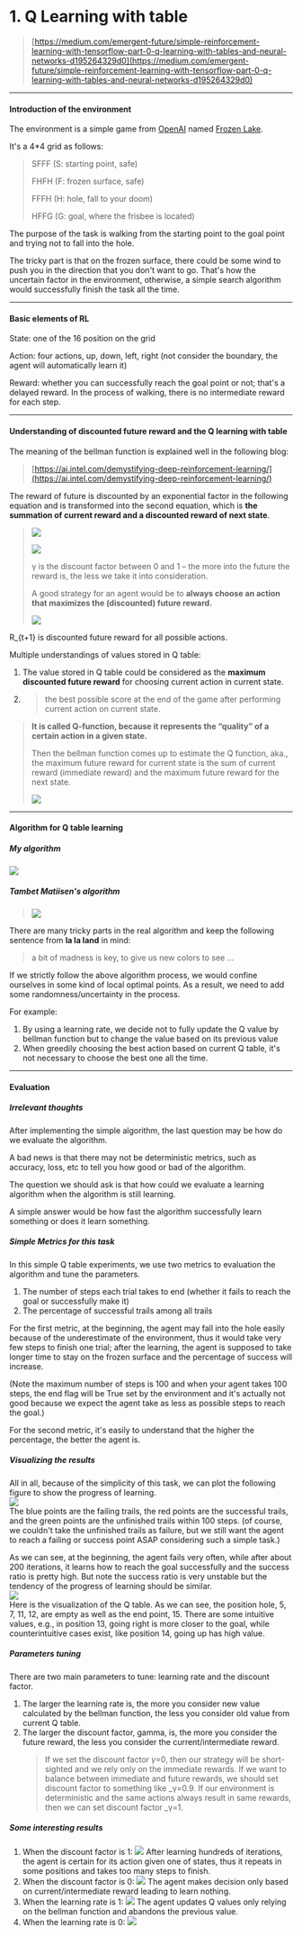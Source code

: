 # 1. Q Learning with table

> [https://medium.com/emergent-future/simple-reinforcement-learning-with-tensorflow-part-0-q-learning-with-tables-and-neural-networks-d195264329d0](https://medium.com/emergent-future/simple-reinforcement-learning-with-tensorflow-part-0-q-learning-with-tables-and-neural-networks-d195264329d0)

---

#### Introduction of the environment

The environment is a simple game from [OpenAI](https://gym.openai.com/docs/) named [Frozen Lake](https://gym.openai.com/envs/FrozenLake-v0/).

It's a 4\*4 grid as follows:

> SFFF       \(S: starting point, safe\)
>
> FHFH       \(F: frozen surface, safe\)
>
> FFFH       \(H: hole, fall to your doom\)
>
> HFFG       \(G: goal, where the frisbee is located\)

The purpose of the task is walking from the starting point to the goal point and trying not to fall into the hole.

The tricky part is that on the frozen surface, there could be some wind to push you in the direction that you don't want to go. That's how the uncertain factor in the environment, otherwise, a simple search algorithm would successfully finish the task all the time.

---

#### Basic elements of RL

State: one of the 16 position on the grid

Action: four actions, up, down, left, right \(not consider the boundary, the agent will automatically learn it\)

Reward: whether you can successfully reach the goal point or not; that's a delayed reward. In the process of walking, there is no intermediate reward for each step.

---

#### Understanding of discounted future reward and the Q learning with table

The meaning of the bellman function is explained well in the following blog:

> [https://ai.intel.com/demystifying-deep-reinforcement-learning/](https://ai.intel.com/demystifying-deep-reinforcement-learning/)

The reward of future is discounted by an exponential factor in the following equation and is transformed into the second equation, which is **the summation of current reward and a discounted reward of next state**.

> ![](/assets/bellman_1.png)
>
> ![](/assets/bellman_2.png)
>
> γ is the discount factor between 0 and 1 – the more into the future the reward is, the less we take it into consideration.
>
> A good strategy for an agent would be to **always choose an action that maximizes the \(discounted\) future reward.**
>
> ![](/assets/bellman_3.png)

R\_{t+1} is discounted future reward for all possible actions.

Multiple understandings of values stored in Q table:

1. The value stored in Q table could be considered as the **maximum discounted future reward** for choosing current action in current state.
2. > the best possible score at the end of the game after performing current action on current state.

> **It is called Q-function, because it represents the “quality” of a certain action in a given state.**
>
> Then the bellman function comes up to estimate the Q function, aka., the maximum future reward for current state is the sum of current reward \(immediate reward\) and the maximum future reward for the next state.
>
> ![](/assets/bellman_4.png)

---

#### Algorithm for Q table learning

##### My algorithm

![](/assets/algo_q_table.png)

##### Tambet Matiisen's algorithm

> ![](/assets/algo_q_table_2.png)

There are many tricky parts in the real algorithm and keep the following sentence from **la la land** in mind:

> a bit of madness is key, to give us new colors to see ...

If we strictly follow the above algorithm process, we would confine ourselves in some kind of local optimal points. As a result, we need to add some randomness/uncertainty in the process.

For example:

1. By using a learning rate, we decide not to fully update the Q value by bellman function but to change the value based on its previous value
2. When greedily choosing the best action based on current Q table, it's not necessary to choose the best one all the time.

---

#### Evaluation

##### Irrelevant thoughts

After implementing the simple algorithm, the last question may be how do we evaluate the algorithm.

A bad news is that there may not be deterministic metrics, such as accuracy, loss, etc to tell you how good or bad of the algorithm.

The question we should ask is that how could we evaluate a learning algorithm when the algorithm is still learning.

A simple answer would be how fast the algorithm successfully learn something or does it learn something.

##### Simple Metrics for this task

In this simple Q table experiments,  we use two metrics to evaluation the algorithm and tune the parameters.

1. The number of steps each trial takes to end \(whether it fails to reach the goal or successfully make it\)
2. The percentage of successful trails among all trails

For the first metric, at the beginning, the agent may fall into the hole easily because of the underestimate of the environment, thus it would take very few steps to finish one trial; after the learning, the agent is supposed to take longer time to stay on the frozen surface and the percentage of success will increase.

\(Note the maximum number of steps is 100 and when your agent takes 100 steps, the end flag will be True set by the environment and it's actually not good because we expect the agent take as less as possible steps to reach the goal.\)

For the second metric, it's easily to understand that the higher the percentage, the better the agent is.

##### Visualizing the results

All in all, because of the simplicity of this task, we can plot the following figure to show the progress of learning.  
![](/assets/frozenlake_res_1.png)  
The blue points are the failing trails, the red points are the successful trails, and the green points are the unfinished trails within 100 steps. \(of course, we couldn't take the unfinished trails as failure, but we still want the agent to reach a failing or success point ASAP considering such a simple task.\)

As we can see, at the beginning, the agent fails very often, while after about 200 iterations, it learns how to reach the goal successfully and the success ratio is pretty high. But note the success ratio is very unstable but the tendency of the progress of learning should be similar.  
![](/assets/Q_table.png)  
Here is the visualization of the Q table. As we can see, the position hole, 5, 7, 11, 12, are empty as well as the end point, 15. There are some intuitive values, e.g., in position 13, going right is more closer to the goal, while counterintuitive cases exist, like position 14, going up has high value.

##### Parameters tuning

There are two main parameters to tune: learning rate and the discount factor.

1. The larger the learning rate is, the more you consider new value calculated by the bellman function, the less you consider old value from current Q table.
2. The larger the discount factor, gamma, is, the more you consider the future reward, the less you consider the current/intermediate reward.
   > If we set the discount factor _γ_=0, then our strategy will be short-sighted and we rely only on the immediate rewards. If we want to balance between immediate and future rewards, we should set discount factor to something like _γ=0.9. If our environment is deterministic and the same actions always result in same rewards, then we can set discount factor _γ=1.

##### Some interesting results

1. When the discount factor is 1:
   ![](/assets/frozenlake_res_2.png)
   After learning hundreds of iterations, the agent is certain for its action given one of states, thus it repeats in some positions and takes too many steps to finish. 
2. When the discount factor is 0:
   ![](/assets/frozenlake_res_3.png)
   The agent makes decision only based on current/intermediate reward leading to learn nothing.
3. When the learning rate is 1:
   ![](/assets/frozenlake_res_4.png)
   The agent updates Q values only relying on the bellman function and abandons the previous value.
4. When the learning rate is 0:
   ![](/assets/frozenlake_res_5.png) 

